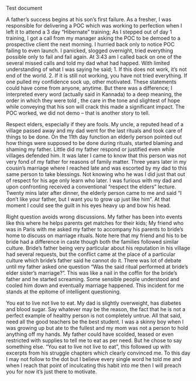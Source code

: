 <html>

<head> Test document </head>

<body> <p>A father’s success begins at his son’s first failure.
As a fresher, I was responsible for delivering a POC which was working to perfection when I left it to attend a 3 day “Hibernate” training; As I stepped out of day 1 training, I got a call from my manager asking the POC to be demoed to a prospective client the next morning. I hurried back only to notice POC failing to even launch. I panicked, slogged overnight, tried everything possible only to fail and fail again. At 3:43 am I called back on one of the several missed calls and told my dad what had happed.
With limited understanding of what I was saying he said;
1.	If this does not work, it’s not end of the world.
2.	If it is still not working, you have not tried everything. 
If one pulled my confidence sock up, other motivated.
These statements could have come from anyone, anytime. But there was a difference; I interpreted every word (actually said in Kannada) to a deep meaning, the order in which they were told , the care in the tone and slightest of hope while conveying that his son will crack this made a significant impact.
The POC worked, we did not demo – that is another story to tell.

Respect elders, especially if they are fools.
My uncle, a reputed head of a village passed away and my dad went for the last rituals and took care of things to be done. On the 11th day function an elderly person pointed out how things were supposed to be done during rituals, started blaming and shaming my father. Little did my father respond or justified even while villages defended him. It was later I came to know that this person was not very fond of my father for reasons of family matter. 
Three years later in my cousin’s marriage where I reached late and was escorted by my dad to this same person to take blessings. Not knowing who he was I did just that out of respect for his age only learn who later. I was furious with my dad and upon confronting received a conventional “respect the elders” lecture. Twenty mins later after dinner, the elderly person came to me and said “I don’t like your father, but I want you to grow up just like him”. At that moment I could see the guilt in his eyes heavy up and bow his head. 

Right question avoids wrong discussions.
My father has been into events like this where he helps parents get matches for their kids; My friend who was in Paris with me asked my father to accompany his parents to bride’s home to discuss on marriage rituals. Note here that my friend and his to be bride had a difference in caste though both the families followed similar culture. Bride’s father being very particular about his reputation in his village had several requests, but the conflict came at the place of a particular culture which bride’s father said he cannot do it. There was lot of debate until my father asked one question “Was the said ritual performed at bride’s elder sister’s marriage?”. This was like a nail in the coffin for the bride’s father and he started screaming. Some sensible people understood and cooled him down and eventually marriage happened.
This incident for me stands at the epitome of intelligent questioning.  

You eat to live not live to eat.
My dad is slightly overweight, has diabetes and blood sugar. Say whatever may be the reason, the fact that he is not a perfect example of healthy person is not completely untrue. All that said, need all the good teachers be the best student.
I was a skinny boy when I was growing up but ate to the fullest and my mom was not a person to hold anything off my hands. My father could have scolded, teased or even restricted with supplies to tell me to eat as per need. But he chose to say something else.
“You eat to live not live to eat”, this followed up with excerpts from his struggle chapters which clearly convinced me. To this day I may not follow to the dot but I believe every single word he told me and when I reach that point of inculcating this habit into me then I will preach you for now it’s just there to motivate. 
</p> </body>
</html>

